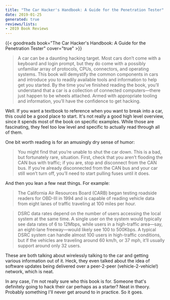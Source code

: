 ```yaml
---
title: "The Car Hacker's Handbook: A Guide for the Penetration Tester"
date: 2019-01-25
generated: true
reviews/lists:
- 2019 Book Reviews
---
```

{{< goodreads book="The Car Hacker's Handbook: A Guide for the Penetration Tester" cover="true" >}}

> A car can be a daunting hacking target. Most cars don’t come with a keyboard and login prompt, but they do come with a possibly unfamiliar array of protocols, CPUs, connectors, and operating systems. This book will demystify the common components in cars and introduce you to readily available tools and information to help get you started. By the time you’ve finished reading the book, you’ll understand that a car is a collection of connected computers—there just happen to be wheels attached. Armed with appropriate tooling and information, you’ll have the confidence to get hacking.

Well. If you want a textbook to reference when you want to break into a car, this could be a good place to start. It's not really a good high level overview, since it spends most of the book on specific examples. While those are fascinating, they feel too low level and specific to actually read through all of them.  

<!--more-->

One bit worth reading is for an amusingly dry sense of humor:  

> You might find that you’re unable to shut the car down. This is a bad, but fortunately rare, situation. First, check that you aren’t flooding the CAN bus with traffic; if you are, stop and disconnect from the CAN bus. If you’re already disconnected from the CAN bus and your car still won’t turn off, you’ll need to start pulling fuses until it does.

And then you lean a few neat things. For example:  

> The California Air Resources Board (CARB) began testing roadside readers for OBD-III in 1994 and is capable of reading vehicle data from eight lanes of traffic traveling at 100 miles per hour.

> DSRC data rates depend on the number of users accessing the local system at the same time. A single user on the system would typically see data rates of 6 to 12Mbps, while users in a high-traffic area—say, an eight-lane freeway—would likely see 100 to 500Kbps. A typical DSRC system can handle almost 100 users in high-traffic conditions, but if the vehicles are traveling around 60 km/h, or 37 mph, it’ll usually support around only 32 users.

These are both talking about wirelessly talking to the car and getting various information out of it. Heck, they even talked about the idea of software updates being delivered over a peer-2-peer (vehicle-2-vehicle!) network, which is neat.  

In any case, I'm not really sure who this book is for. Someone that's definitely going to hack their car perhaps as a starter? Neat in theory. Probably something I'll never get around to in practice. So it goes.


